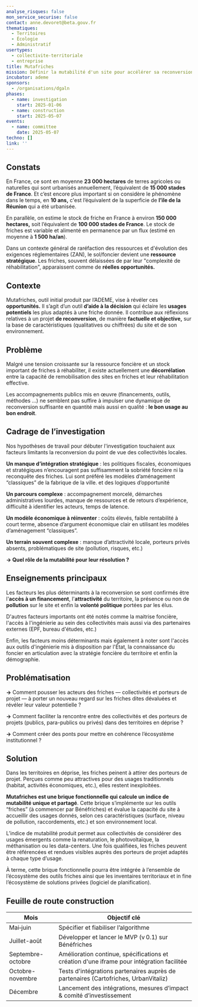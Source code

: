 ```yaml
---
analyse_risques: false
mon_service_securise: false
contact: anne.devoret@beta.gouv.fr
thematiques:
  - Territoires
  - Écologie
  - Administratif
usertypes:
  - collectivite-territoriale
  - entreprise
title: Mutafriches
mission: Définir la mutabilité d'un site pour accélérer sa reconversion
incubator: ademe
sponsors:
  - /organisations/dgaln
phases:
  - name: investigation
    start: 2025-01-06
  - name: construction
    start: 2025-05-07
events:
  - name: committee
    date: 2025-05-07
techno: []
link: ''
---
```

## Constats
En France, ce sont en moyenne **23 000 hectares** de terres agricoles ou naturelles qui sont urbanisés annuellement, l’équivalent de **15 000 stades de France**. Et c’est encore plus important si on considère le phénomène dans le temps, en **10 ans,** c'est l’équivalent de la superficie de **l’ile de la Réunion** qui a été urbanisée.

En parallèle, on estime le stock de friche en France à environ **150 000 hectares,** soit l’équivalent de **100 000 stades de France**. Le stock de friches est variable et alimenté en permanence par un flux (estimé en moyenne à **1 500 ha/an**). 

Dans un contexte général de raréfaction des ressources et d'évolution des exigences réglementaires (ZAN), le sol/foncier devient une **ressource stratégique**. Les friches, souvent délaissées de par leur "complexité de réhabilitation", apparaissent comme de **réelles opportunités.**

## Contexte
Mutafriches, outil initial produit par l’ADEME, vise à révéler ces **opportunités.** Il s’agit d’un outil **d’aide à la décision** qui éclaire les **usages potentiels** les plus adaptés à une friche donnée. Il contribue aux réflexions relatives à un projet **de reconversion**, de manière **factuelle et objective,** sur la base de caractéristiques (qualitatives ou chiffrées) du site et de son environnement.  



## Problème
Malgré une tension croissante sur la ressource foncière et un stock important de friches à réhabiliter, il existe actuellement une **décorrélation** entre la capacité de remobilisation des sites en friches et leur réhabilitation effective. 

Les accompagnements publics mis en œuvre (financements, outils, méthodes …) ne semblent pas suffire à impulser une dynamique de reconversion suffisante en quantité mais aussi en qualité : **le bon usage au bon endroit**. 


## Cadrage de l’investigation

Nos hypothèses de travail pour débuter l'investigation touchaient aux facteurs limitants la reconversion du point de vue des collectivités locales. 

**Un manque d’intégration stratégique** : les politiques fiscales, économiques et stratégiques n’encouragent pas suffisamment la sobriété foncière ni la reconquête des friches. Lui sont préféré les modèles d’aménagement “classiques” de la fabrique de la ville. et des logiques d’opportunité 


**Un parcours complexe** : accompagnement morcelé, démarches administratives lourdes, manque de ressources et de retours d’expérience, difficulté à identifier les acteurs, temps de latence. 


**Un modèle économique à réinventer** : coûts élevés, faible rentabilité à court terme, absence d’argument économique clair en utilisant les  modèles d’aménagement   “classiques”. 

**Un terrain souvent complexe** : manque d’attractivité locale, porteurs privés  absents, problématiques de site (pollution, risques, etc.)

**→ Quel rôle de la mutabilité pour leur résolution ?**


## Enseignements principaux
Les facteurs les plus déterminants à la reconversion se sont confirmés être l'**accès à un financement**, l'**attractivité** du territoire, la présence ou non de **pollution** sur le site et enfin la **volonté politique** portées par les élus. 

D'autres facteurs importants ont été notés comme la maitrise foncière, l'accès à l'ingénierie au sein des collectivités mais aussi via des partenaires externes (EPF, bureau d'études, etc.) 

Enfin, les facteurs moins déterminants mais également à noter sont l'accès aux outils d'ingénierie mis à disposition par l'État, la connaissance du foncier en articulation avec la stratégie foncière du territoire et enfin la démographie. 

## Problématisation
**→** Comment pousser les acteurs des friches — collectivités et porteurs de projet — à porter un nouveau regard sur les friches dites dévaluées et révéler leur valeur potentielle ? 

**→** Comment faciliter la rencontre entre des collectivités et des porteurs de projets (publics, para-publics ou privés) dans des territoires en déprise ?

**→** Comment créer des ponts pour mettre en cohérence l’écosystème institutionnel ?

## Solution
Dans les territoires en déprise, les friches peinent à attirer des porteurs de projet. Perçues comme peu attractives pour des usages traditionnels (habitat, activités économiques, etc.), elles restent inexploitées.

**Mutafriches est une brique fonctionnelle qui calcule un indice de mutabilité unique et partagé**. Cette brique s’implémente sur les outils “friches” (à commencer par Bénéfriches) et évalue la capacité du site à accueillir des usages donnés, selon ces caractéristiques (surface, niveau de pollution, raccordements, etc.) et son environnement local.

L’indice de mutabilité produit permet aux collectivités de considérer des usages émergents comme la renaturation, le photovoltaïque, la méthanisation ou les data-centers.
Une fois qualifiées, les friches peuvent être référencées et rendues visibles auprès des porteurs de projet adaptés à chaque type d’usage.

À terme, cette brique fonctionnelle pourra être intégrée à l’ensemble de l’écosystème des outils friches ainsi que les inventaires territoriaux et in fine l’écosystème de solutions privées (logiciel de planification).  

## Feuille de route construction

| Mois | Objectif clé |
|------|--------------|
| Mai‑juin | Spécifier et fiabiliser l’algorithme |
| Juillet-août | Développer et lancer le MVP (v 0.1) sur Bénéfriches |
| Septembre-octobre | Amélioration continue, spécifications et création d'une iframe pour intégration facilitée| 
| Octobre-novembre | Tests d'intégrations partenaires auprès de partenaires (Cartofriches, UrbanVitaliz)  |
|Décembre | Lancement des intégrations, mesures d’impact & comité d’investissement | 
